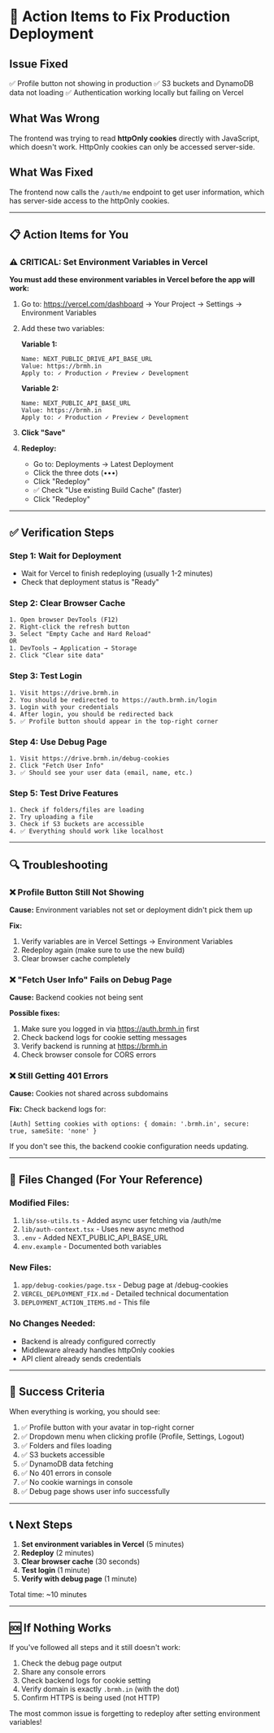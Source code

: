 # 🚀 Action Items to Fix Production Deployment

## Issue Fixed
✅ Profile button not showing in production
✅ S3 buckets and DynamoDB data not loading
✅ Authentication working locally but failing on Vercel

## What Was Wrong
The frontend was trying to read **httpOnly cookies** directly with JavaScript, which doesn't work. HttpOnly cookies can only be accessed server-side.

## What Was Fixed
The frontend now calls the `/auth/me` endpoint to get user information, which has server-side access to the httpOnly cookies.

---

## 📋 Action Items for You

### ⚠️ CRITICAL: Set Environment Variables in Vercel

**You must add these environment variables in Vercel before the app will work:**

1. Go to: https://vercel.com/dashboard → Your Project → Settings → Environment Variables

2. Add these two variables:

   **Variable 1:**
   ```
   Name: NEXT_PUBLIC_DRIVE_API_BASE_URL
   Value: https://brmh.in
   Apply to: ✓ Production ✓ Preview ✓ Development
   ```

   **Variable 2:**
   ```
   Name: NEXT_PUBLIC_API_BASE_URL
   Value: https://brmh.in
   Apply to: ✓ Production ✓ Preview ✓ Development
   ```

3. **Click "Save"**

4. **Redeploy:**
   - Go to: Deployments → Latest Deployment
   - Click the three dots (•••)
   - Click "Redeploy"
   - ✅ Check "Use existing Build Cache" (faster)
   - Click "Redeploy"

---

## ✅ Verification Steps

### Step 1: Wait for Deployment
- Wait for Vercel to finish redeploying (usually 1-2 minutes)
- Check that deployment status is "Ready"

### Step 2: Clear Browser Cache
```
1. Open browser DevTools (F12)
2. Right-click the refresh button
3. Select "Empty Cache and Hard Reload"
OR
1. DevTools → Application → Storage
2. Click "Clear site data"
```

### Step 3: Test Login
```
1. Visit https://drive.brmh.in
2. You should be redirected to https://auth.brmh.in/login
3. Login with your credentials
4. After login, you should be redirected back
5. ✅ Profile button should appear in the top-right corner
```

### Step 4: Use Debug Page
```
1. Visit https://drive.brmh.in/debug-cookies
2. Click "Fetch User Info"
3. ✅ Should see your user data (email, name, etc.)
```

### Step 5: Test Drive Features
```
1. Check if folders/files are loading
2. Try uploading a file
3. Check if S3 buckets are accessible
4. ✅ Everything should work like localhost
```

---

## 🔍 Troubleshooting

### ❌ Profile Button Still Not Showing

**Cause:** Environment variables not set or deployment didn't pick them up

**Fix:**
1. Verify variables are in Vercel Settings → Environment Variables
2. Redeploy again (make sure to use the new build)
3. Clear browser cache completely

### ❌ "Fetch User Info" Fails on Debug Page

**Cause:** Backend cookies not being sent

**Possible fixes:**
1. Make sure you logged in via https://auth.brmh.in first
2. Check backend logs for cookie setting messages
3. Verify backend is running at https://brmh.in
4. Check browser console for CORS errors

### ❌ Still Getting 401 Errors

**Cause:** Cookies not shared across subdomains

**Fix:**
Check backend logs for:
```
[Auth] Setting cookies with options: { domain: '.brmh.in', secure: true, sameSite: 'none' }
```
If you don't see this, the backend cookie configuration needs updating.

---

## 📁 Files Changed (For Your Reference)

### Modified Files:
1. `lib/sso-utils.ts` - Added async user fetching via /auth/me
2. `lib/auth-context.tsx` - Uses new async method
3. `.env` - Added NEXT_PUBLIC_API_BASE_URL
4. `env.example` - Documented both variables

### New Files:
1. `app/debug-cookies/page.tsx` - Debug page at /debug-cookies
2. `VERCEL_DEPLOYMENT_FIX.md` - Detailed technical documentation
3. `DEPLOYMENT_ACTION_ITEMS.md` - This file

### No Changes Needed:
- Backend is already configured correctly
- Middleware already handles httpOnly cookies
- API client already sends credentials

---

## 🎯 Success Criteria

When everything is working, you should see:

1. ✅ Profile button with your avatar in top-right corner
2. ✅ Dropdown menu when clicking profile (Profile, Settings, Logout)
3. ✅ Folders and files loading
4. ✅ S3 buckets accessible
5. ✅ DynamoDB data fetching
6. ✅ No 401 errors in console
7. ✅ No cookie warnings in console
8. ✅ Debug page shows user info successfully

---

## 📞 Next Steps

1. **Set environment variables in Vercel** (5 minutes)
2. **Redeploy** (2 minutes)
3. **Clear browser cache** (30 seconds)
4. **Test login** (1 minute)
5. **Verify with debug page** (1 minute)

Total time: ~10 minutes

---

## 🆘 If Nothing Works

If you've followed all steps and it still doesn't work:

1. Check the debug page output
2. Share any console errors
3. Check backend logs for cookie setting
4. Verify domain is exactly `.brmh.in` (with the dot)
5. Confirm HTTPS is being used (not HTTP)

The most common issue is forgetting to redeploy after setting environment variables!

